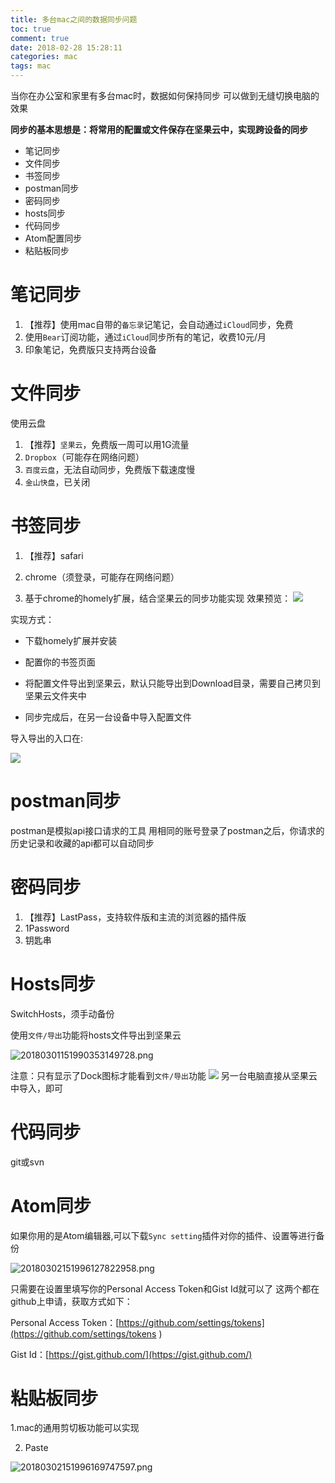 ```yaml
---
title: 多台mac之间的数据同步问题
toc: true
comment: true
date: 2018-02-28 15:28:11
categories: mac
tags: mac
---
```


当你在办公室和家里有多台mac时，数据如何保持同步
可以做到无缝切换电脑的效果

**同步的基本思想是：将常用的配置或文件保存在坚果云中，实现跨设备的同步**

- 笔记同步
- 文件同步
- 书签同步
- postman同步
- 密码同步
- hosts同步
- 代码同步
- Atom配置同步
- 粘贴板同步

<!--more-->


# 笔记同步


1. 【推荐】使用mac自带的`备忘录`记笔记，会自动通过`iCloud`同步，免费
2. 使用`Bear`订阅功能，通过`iCloud`同步所有的笔记，收费10元/月
3. 印象笔记，免费版只支持两台设备

# 文件同步

使用云盘

1. 【推荐】`坚果云`，免费版一周可以用1G流量
2. `Dropbox`（可能存在网络问题）
3. `百度云盘`，无法自动同步，免费版下载速度慢
4. `金山快盘`，已关闭

# 书签同步

1. 【推荐】safari

2. chrome（须登录，可能存在网络问题）

3. 基于chrome的homely扩展，结合坚果云的同步功能实现
效果预览：
![](http://o9xbyqajf.bkt.clouddn.com/20181008153898320819295.png)

实现方式：

* 下载homely扩展并安装

* 配置你的书签页面
* 将配置文件导出到坚果云，默认只能导出到Download目录，需要自己拷贝到坚果云文件夹中
* 同步完成后，在另一台设备中导入配置文件

导入导出的入口在:

![](http://o9xbyqajf.bkt.clouddn.com/2018100815389833365849.png)


# postman同步

postman是模拟api接口请求的工具
用相同的账号登录了postman之后，你请求的历史记录和收藏的api都可以自动同步

# 密码同步
1. 【推荐】LastPass，支持软件版和主流的浏览器的插件版
2. 1Password
3. 钥匙串

# Hosts同步
SwitchHosts，须手动备份

使用`文件/导出`功能将hosts文件导出到坚果云

![20180301151990353149728.png](http://o9xbyqajf.bkt.clouddn.com/20180301151990353149728.png)

注意：只有显示了Dock图标才能看到`文件/导出`功能
![](http://o9xbyqajf.bkt.clouddn.com/20181008153898160195878.png)
另一台电脑直接从坚果云中导入，即可

# 代码同步
git或svn


# Atom同步
如果你用的是Atom编辑器,可以下载`Sync setting`插件对你的插件、设置等进行备份

![20180302151996127822958.png](http://o9xbyqajf.bkt.clouddn.com/20180302151996127822958.png)

只需要在设置里填写你的Personal Access Token和Gist Id就可以了
这两个都在github上申请，获取方式如下：

Personal Access Token：[https://github.com/settings/tokens](https://github.com/settings/tokens
)

Gist Id：[https://gist.github.com/](https://gist.github.com/)

# 粘贴板同步
1.mac的通用剪切板功能可以实现

2. Paste

![20180302151996169747597.png](http://o9xbyqajf.bkt.clouddn.com/20180302151996169747597.png)
